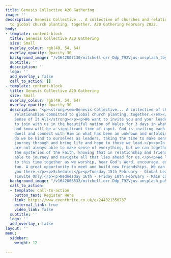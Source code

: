 ```yaml
---
title: Genesis Collective A20 Gathering
image: ''
description: Genesis Collective... A collective of churches and relationships committed
  to global church planting, together. A20 Gathering February 2022.
body:
- template: content-block
  title: Genesis Collective A20 Gathering
  size: Small
  overlay_colour: rgb(49, 54, 64)
  overlay_opacity: Opacity 30
  background_image: "/v1642007130/mitchell-orr-Ddp_T92Vjus-unsplash_tbykvg.jpg"
  subtitle: ''
  description: ''
  logo: ''
  add_overlay_: false
  call_to_action: []
- template: content-block
  title: Genesis Collective A20 Gathering
  size: Small
  overlay_colour: rgb(49, 54, 64)
  overlay_opacity: Opacity 30
  description: "<p><strong><em>Genesis Collective... A collective of churches and
    relationships committed to global church planting, together.</em></strong></p><p></p><p><strong>Making
    Sense of It All</strong></p><p>We want to invite you and your leadership team,
    to join with us in the beautiful nation of Wales for 3 days in what we believe
    and know will be a significant time of input. God is inviting each of us to pause,
    dwell and connect with Him in what has been an unknown and unfolding season.</p><p>How
    do we be kind to ourselves as leaders, taking the time to make sense of what we
    journey through and bring life and hope to those we lead.</p><p>In reality we
    are not always able to make sense of everything, but we can together hold on to
    the mysteries of the Faith, knowing that in relationship and friendship we are
    able to journey and navigate all that lies ahead for us.</p><p>We look forward
    to this time together as we worship, hear God's Word, encourage, edify and have
    fun. A great opportunity to meet and build new friendships. We can’t wait to see
    you there.</p><p>Schedule:</p><p>Tuesday 15th February - Global Leadership Day
    (Invite Only)</p><p>Wednesday 16th - Friday 18th February - Main Conference</p>"
  background_image: "/v1642006533/mitchell-orr-Ddp_T92Vjus-unsplash_pa55bc.jpg"
  call_to_action:
  - template: call-to-action
    button_text: Register Here
    link: https://www.eventbrite.co.uk/e/244321350737
    external_link: true
    video_link: false
  subtitle: ''
  logo: ''
  add_overlay_: false
layout: ''
menu:
  sidebar:
    weight: 12

---
```

